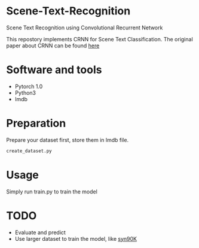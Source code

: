 # Scene-Text-Recognition
Scene Text Recognition using Convolutional Recurrent Network

This repostory implements CRNN for Scene Text Classification. The original paper about CRNN can be found [here](http://arxiv.org/abs/1507.05717)

# Software and tools
* Pytorch 1.0
* Python3
* lmdb

# Preparation
Prepare your dataset first, store them in lmdb file.
```bash
create_dataset.py
```


# Usage
Simply run train.py to train the model

# TODO
* Evaluate and predict
* Use larger dataset to train the model, like [syn90K](https://www.robots.ox.ac.uk/~vgg/data/text/)
